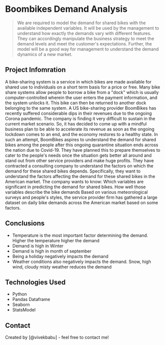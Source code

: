 # Boombikes Demand Analysis
> We are required to model the demand for shared bikes with the available independent variables.
> It will be used by the management to understand how exactly the demands vary with different features.
> They can accordingly manipulate the business strategy to meet the demand levels and meet the customer's expectations.
> Further, the model will be a good way for management to understand the demand dynamics of a new market.


## Project Infomration
A bike-sharing system is a service in which bikes are made available for shared use to individuals on a short term basis for a price or free. Many bike share systems allow people to borrow a bike from a "dock" which is usually computer-controlled wherein the user enters the payment information, and the system unlocks it. This bike can then be returned to another dock belonging to the same system.
A US bike-sharing provider BoomBikes has recently suffered considerable dips in their revenues due to the ongoing Corona pandemic. The company is finding it very difficult to sustain in the current market scenario. So, it has decided to come up with a mindful business plan to be able to accelerate its revenue as soon as the ongoing lockdown comes to an end, and the economy restores to a healthy state.
In such an attempt, BoomBikes aspires to understand the demand for shared bikes among the people after this ongoing quarantine situation ends across the nation due to Covid-19. They have planned this to prepare themselves to cater to the people's needs once the situation gets better all around and stand out from other service providers and make huge profits.
They have contracted a consulting company to understand the factors on which the demand for these shared bikes depends. Specifically, they want to understand the factors affecting the demand for these shared bikes in the American market. The company wants to know:
Which variables are significant in predicting the demand for shared bikes.
How well those variables describe the bike demands
Based on various meteorological surveys and people's styles, the service provider firm has gathered a large dataset on daily bike demands across the American market based on some factors.

<!-- You don't have to answer all the questions - just the ones relevant to your project. -->

## Conclusions
- Temperature is the most important factor determining the demand. Higher the temperature higher the demand
- Demand is high in Winter
- Demand is high in month of september
- Being a holiday negatively impacts the demand
- Weather conditions also negatively impacts the demand. Snow, high wind, cloudy misty weather reduces the demand

<!-- You don't have to answer all the questions - just the ones relevant to your project. -->


## Technologies Used
- Python
- Pandas Dataframe
- Seaborn
- StatsModel


## Contact
Created by [@vivekbabu] - feel free to contact me!

